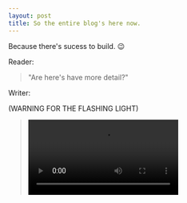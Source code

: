 ```yaml
---
layout: post
title: So the entire blog's here now.
---
```


Because there's sucess to build. :wink:

Reader: 
> "Are here's have more detail?"

Writer: 

(WARNING FOR THE FLASHING LIGHT)


><video src="https://dobby233liu.github.io/0/DJwko9rXkAIYjxd.mp4" type="video/mp4" autoplay="autoplay" loop="loop">

